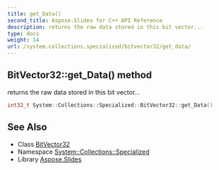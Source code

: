 ```yaml
---
title: get_Data()
second_title: Aspose.Slides for C++ API Reference
description: returns the raw data stored in this bit vector...
type: docs
weight: 14
url: /system.collections.specialized/bitvector32/get_data/
---
```

## BitVector32::get_Data() method


returns the raw data stored in this bit vector...

```cpp
int32_t System::Collections::Specialized::BitVector32::get_Data()
```

## See Also

* Class [BitVector32](../)
* Namespace [System::Collections::Specialized](../../)
* Library [Aspose.Slides](../../../)